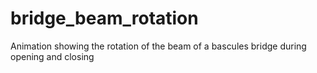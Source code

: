 # bridge_beam_rotation
Animation showing the rotation of the beam of a bascules bridge during opening and closing
